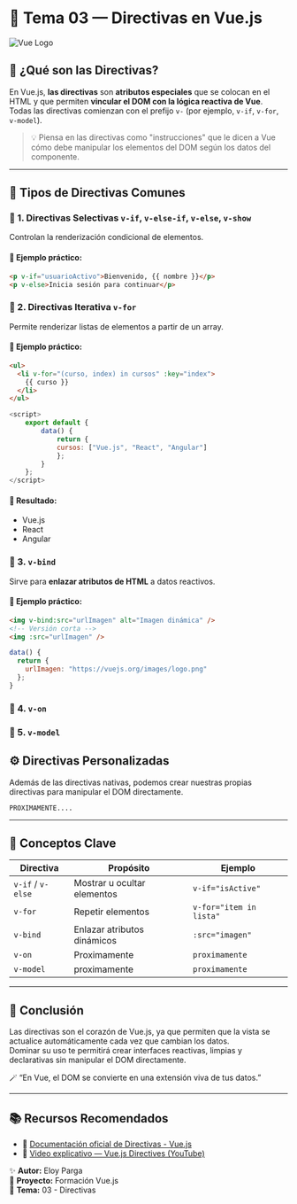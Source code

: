 # 🧭 Tema 03 — Directivas en Vue.js

![Vue Logo](https://upload.wikimedia.org/wikipedia/commons/9/95/Vue.js_Logo_2.svg)

## 📘 ¿Qué son las Directivas?

En Vue.js, **las directivas** son **atributos especiales** que se colocan en el HTML y que permiten **vincular el DOM con la lógica reactiva de Vue**.  
Todas las directivas comienzan con el prefijo `v-` (por ejemplo, `v-if`, `v-for`, `v-model`).

> 💡 Piensa en las directivas como "instrucciones" que le dicen a Vue cómo debe manipular los elementos del DOM según los datos del componente.

---

## 🧩 Tipos de Directivas Comunes

### 🔹 1. Directivas Selectivas `v-if`, `v-else-if`, `v-else`, `v-show`
Controlan la renderización condicional de elementos.

#### 🧠 Ejemplo práctico:
```html
<p v-if="usuarioActivo">Bienvenido, {{ nombre }}</p>
<p v-else>Inicia sesión para continuar</p>
```

### 🔹 2. Directivas Iterativa `v-for`
Permite renderizar listas de elementos a partir de un array.

#### 🧠 Ejemplo práctico:
```html
<ul>
  <li v-for="(curso, index) in cursos" :key="index">
    {{ curso }}
  </li>
</ul>
```
```javascript
<script>
    export default {
        data() {
            return {
            cursos: ["Vue.js", "React", "Angular"]
            };
        }
    };
</script>
```
#### 🧩 Resultado:
- Vue.js
- React
- Angular




### 🔹 3. `v-bind`
Sirve para **enlazar atributos de HTML** a datos reactivos.

#### 🧠 Ejemplo práctico:
```html
<img v-bind:src="urlImagen" alt="Imagen dinámica" />
<!-- Versión corta -->
<img :src="urlImagen" />
```

```javascript
data() {
  return {
    urlImagen: "https://vuejs.org/images/logo.png"
  };
}
```

### 🔹 4. `v-on`
### 🔹 5. `v-model`


## ⚙️ Directivas Personalizadas

Además de las directivas nativas, podemos crear nuestras propias directivas para manipular el DOM directamente.

``PROXIMAMENTE....``

---

## 🧠 Conceptos Clave

| Directiva | Propósito                  | Ejemplo               |
|-----------|----------------------------|-----------------------|
| `v-if` / `v-else` | Mostrar u ocultar elementos | `v-if="isActive"`     |
| `v-for`   | Repetir elementos          | `v-for="item in lista"` |
| `v-bind`  | Enlazar atributos dinámicos | `:src="imagen"`       |
| `v-on`    | Proximamente           | `proximamente`     | 
| `v-model` | proximamente       | `proximamente`    |

---

## 💬 Conclusión

Las directivas son el corazón de Vue.js, ya que permiten que la vista se actualice automáticamente cada vez que cambian los datos.  
Dominar su uso te permitirá crear interfaces reactivas, limpias y declarativas sin manipular el DOM directamente.

🪄 “En Vue, el DOM se convierte en una extensión viva de tus datos.”

---

## 📚 Recursos Recomendados

- 📘 [Documentación oficial de Directivas - Vue.js](https://vuejs.org/guide/introduction.html)
- 🎥 [Video explicativo — Vue.js Directives (YouTube)](https://www.youtube.com/watch?v=Ln1SN43jtG8&list=PLDllzmccetSNgykILXnHMeuO-y-gRcF-i&index=4)

✨ **Autor:** Eloy Parga  
📅 **Proyecto:** Formación Vue.js  
📁 **Tema:** 03 - Directivas
```

